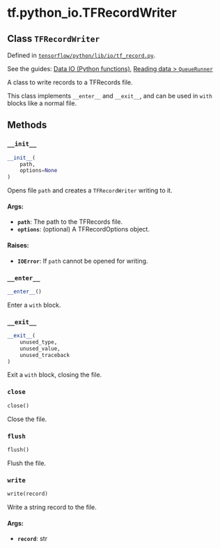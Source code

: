 <div itemscope itemtype="http://developers.google.com/ReferenceObject">
<meta itemprop="name" content="tf.python_io.TFRecordWriter" />
<meta itemprop="property" content="__enter__"/>
<meta itemprop="property" content="__exit__"/>
<meta itemprop="property" content="__init__"/>
<meta itemprop="property" content="close"/>
<meta itemprop="property" content="flush"/>
<meta itemprop="property" content="write"/>
</div>

# tf.python_io.TFRecordWriter

## Class `TFRecordWriter`





Defined in [`tensorflow/python/lib/io/tf_record.py`](https://www.tensorflow.org/code/tensorflow/python/lib/io/tf_record.py).

See the guides: [Data IO (Python functions)](../../../../api_guides/python/python_io.md), [Reading data > `QueueRunner`](../../../../api_guides/python/reading_data.md#_QueueRunner_)

A class to write records to a TFRecords file.

This class implements `__enter__` and `__exit__`, and can be used
in `with` blocks like a normal file.

## Methods

<h3 id="__init__"><code>__init__</code></h3>

``` python
__init__(
    path,
    options=None
)
```

Opens file `path` and creates a `TFRecordWriter` writing to it.

#### Args:

* <b>`path`</b>: The path to the TFRecords file.
* <b>`options`</b>: (optional) A TFRecordOptions object.


#### Raises:

* <b>`IOError`</b>: If `path` cannot be opened for writing.

<h3 id="__enter__"><code>__enter__</code></h3>

``` python
__enter__()
```

Enter a `with` block.

<h3 id="__exit__"><code>__exit__</code></h3>

``` python
__exit__(
    unused_type,
    unused_value,
    unused_traceback
)
```

Exit a `with` block, closing the file.

<h3 id="close"><code>close</code></h3>

``` python
close()
```

Close the file.

<h3 id="flush"><code>flush</code></h3>

``` python
flush()
```

Flush the file.

<h3 id="write"><code>write</code></h3>

``` python
write(record)
```

Write a string record to the file.

#### Args:

* <b>`record`</b>: str



